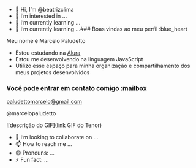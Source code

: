 - 👋 Hi, I’m @beatrizclima
- 👀 I’m interested in ...
- 🌱 I’m currently learning ...
- 🌱 I’m currently learning ...### Boas vindas ao meu perfil :blue_heart

Meu nome é Marcelo Paludetto

- Estou estudando na [Alura](https://www.alura.com.br)
- Estou me desenvolvendo na linguagem JavaScript
- Utilizo esse espaço para minha organização e compartilhamento dos meus projetos desenvolvidos

### Você pode entrar em contato comigo :mailbox

paludettomarcelo@gmail.com

@marcelopaludetto

![descrição do GIF](link GIF do Tenor)
- 💞️ I’m looking to collaborate on ...
- 📫 How to reach me ...
- 😄 Pronouns: ...
- ⚡ Fun fact: ...

<!---
beatrizclima/beatrizclima is a ✨ special ✨ repository because its `README.md` (this file) appears on your GitHub profile.
You can click the Preview link to take a look at your changes.
--->
